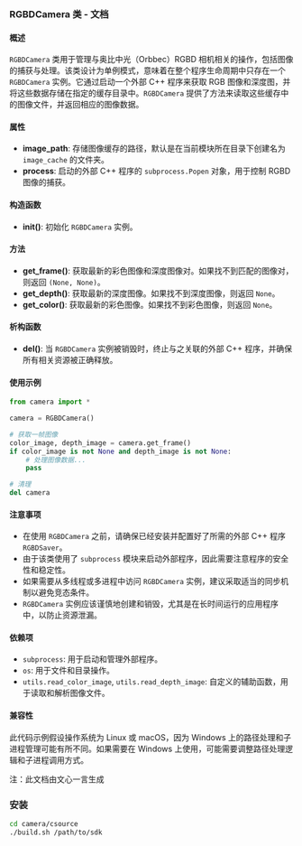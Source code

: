 ### RGBDCamera 类 - 文档

#### 概述
`RGBDCamera` 类用于管理与奥比中光（Orbbec）RGBD 相机相关的操作，包括图像的捕获与处理。该类设计为单例模式，意味着在整个程序生命周期中只存在一个 `RGBDCamera` 实例。它通过启动一个外部 C++ 程序来获取 RGB 图像和深度图，并将这些数据存储在指定的缓存目录中。`RGBDCamera` 提供了方法来读取这些缓存中的图像文件，并返回相应的图像数据。

#### 属性
- **image_path**: 存储图像缓存的路径，默认是在当前模块所在目录下创建名为 `image_cache` 的文件夹。
- **process**: 启动的外部 C++ 程序的 `subprocess.Popen` 对象，用于控制 RGBD 图像的捕获。

#### 构造函数
- **__init__()**: 初始化 `RGBDCamera` 实例。

#### 方法
- **get_frame()**: 获取最新的彩色图像和深度图像对。如果找不到匹配的图像对，则返回 `(None, None)`。
- **get_depth()**: 获取最新的深度图像。如果找不到深度图像，则返回 `None`。
- **get_color()**: 获取最新的彩色图像。如果找不到彩色图像，则返回 `None`。

#### 析构函数
- **__del__()**: 当 `RGBDCamera` 实例被销毁时，终止与之关联的外部 C++ 程序，并确保所有相关资源被正确释放。

#### 使用示例
```python
from camera import *

camera = RGBDCamera()

# 获取一帧图像
color_image, depth_image = camera.get_frame()
if color_image is not None and depth_image is not None:
    # 处理图像数据...
    pass

# 清理
del camera
```

#### 注意事项
- 在使用 `RGBDCamera` 之前，请确保已经安装并配置好了所需的外部 C++ 程序 `RGBDSaver`。
- 由于该类使用了 `subprocess` 模块来启动外部程序，因此需要注意程序的安全性和稳定性。
- 如果需要从多线程或多进程中访问 `RGBDCamera` 实例，建议采取适当的同步机制以避免竞态条件。
- `RGBDCamera` 实例应该谨慎地创建和销毁，尤其是在长时间运行的应用程序中，以防止资源泄漏。

#### 依赖项
- `subprocess`: 用于启动和管理外部程序。
- `os`: 用于文件和目录操作。
- `utils.read_color_image`, `utils.read_depth_image`: 自定义的辅助函数，用于读取和解析图像文件。

#### 兼容性
此代码示例假设操作系统为 Linux 或 macOS，因为 Windows 上的路径处理和子进程管理可能有所不同。如果需要在 Windows 上使用，可能需要调整路径处理逻辑和子进程调用方式。

注：此文档由文心一言生成

### 安装
```bash
cd camera/csource
./build.sh /path/to/sdk
```